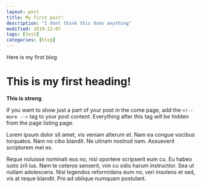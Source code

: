 ```yaml
---
layout: post
title: My first post!
description: "I dont think this does anything"
modified: 2019-22-07
tags: [test]
categories: [blog]
---
```


Here is my first blog

# This is my first heading!

**This is strong**.

If you want to show just a part of your post in the come page, add the ``<!-- more -->`` tag to your post content. Everything after this tag will be hidden from the page listing page.

<!--more-->

Lorem ipsum dolor sit amet, vis veniam alterum et. Nam ea congue vocibus torquatos. Nam no cibo blandit. Ne utinam nostrud nam. Assueverit scriptorem mel ex.

Reque noluisse nominati eos no, nisl oportere scripserit eum cu. Eu habeo iusto zril ius. Nam te ceteros senserit, vim cu odio harum instructior. Sea ut nullam adolescens. Nisl legendos reformidans eum no, veri insolens et sed, vis at reque blandit. Pro ad oblique numquam postulant.
